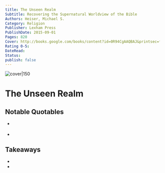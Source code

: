 ```yaml
---
title: The Unseen Realm
Subtitle: Recovering the Supernatural Worldview of the Bible
Authors: Heiser, Michael S.
Category: Religion
Publisher: Lexham Press
PublishDate: 2015-09-01
Pages: 820
Cover: http://books.google.com/books/content?id=0R94CgAAQBAJ&printsec=frontcover&img=1&zoom=1&edge=curl&source=gbs_api
Rating 0-5:
DateRead:
Status:
publish: false
---
```


![cover|150](http://books.google.com/books/content?id=0R94CgAAQBAJ&printsec=frontcover&img=1&zoom=1&edge=curl&source=gbs_api)

# The Unseen Realm


## Notable Quotables
- >
- >

## Takeaways
- 
-